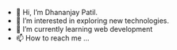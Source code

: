 - 👋 Hi, I’m Dhananjay Patil.
- 👀 I’m interested in exploring new technologies.
- 🌱 I’m currently learning web development
- 📫 How to reach me ...

<!---
djpatil07/djpatil07 is a ✨ special ✨ repository because its `README.md` (this file) appears on your GitHub profile.
You can click the Preview link to take a look at your changes.
--->
